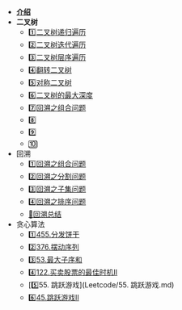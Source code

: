 * [**介绍**](Leetcode/)
* **二叉树**
  * [1️⃣二叉树递归遍历](Leetcode/二叉树的递归遍历.md)
  * [2️⃣二叉树迭代遍历](Leetcode/二叉树迭代遍历.md)
  * [3️⃣二叉树层序遍历](Leetcode/二叉树层序遍历.md)
  * [4️⃣翻转二叉树](Leetcode/翻转二叉树.md)
  * [5️⃣对称二叉树](Leetcode/对称二叉树.md)
  * [6️⃣二叉树的最大深度](Leetcode/二叉树的最大深度.md)
  * [7️⃣回溯之组合问题](Leetcode/回溯之组合问题.md)
  * 8️⃣
  * 9️⃣
  * 🔟
* 回溯
  * [1️⃣回溯之组合问题](Leetcode/回溯之组合问题.md)
  * [2️⃣回溯之分割问题](Leetcode/回溯之分割问题.md)
  * [3️⃣回溯之子集问题](Leetcode/回溯之子集问题.md)
  * [4️⃣回溯之排序问题](Leetcode/回溯之排序问题.md)
  * [💯回溯总结](Leetcode/回溯总结.md)
* 贪心算法
  * [1️⃣455.分发饼干](Leetcode/455.分发饼干.md)
  * [2️⃣376.摆动序列](Leetcode/376.摆动序列.md)
  * [3️⃣53.最大子序和](Leetcode/53.最大子序和.md)
  * [4️⃣122.买卖股票的最佳时机II](Leetcode/122.买卖股票的最佳时机II.md)
  * [5️⃣55. 跳跃游戏](Leetcode/55. 跳跃游戏.md)
  * [6️⃣45.跳跃游戏II](Leetcode/45.跳跃游戏II.md)

